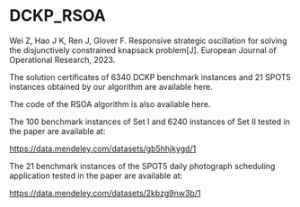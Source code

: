 # DCKP_RSOA
Wei Z, Hao J K, Ren J, Glover F. Responsive strategic oscillation for solving the disjunctively constrained knapsack problem[J]. European Journal of Operational Research, 2023.

The solution certificates of 6340 DCKP benchmark instances and 21 SPOT5 instances obtained by our algorithm are available here.

The code of the RSOA algorithm is also available here.

The 100 benchmark instances of Set I and 6240 instances of Set II tested in the paper are available at:

https://data.mendeley.com/datasets/gb5hhjkygd/1

The 21 benchmark instances of the SPOT5 daily photograph scheduling application tested in the paper are available at:

https://data.mendeley.com/datasets/2kbzg9nw3b/1
